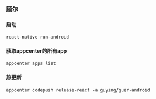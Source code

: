 <!--
 * @Author: gy
 * @Date: 2020-12-02 13:24:02
 * @LastEditors: gy
 * @LastEditTime: 2020-12-02 13:33:14
-->
### 顾尔


#### 启动

```shell
react-native run-android
```

#### 获取appcenter的所有app

```shell
appcenter apps list
```

#### 热更新

```shell
appcenter codepush release-react -a guying/guer-android
```